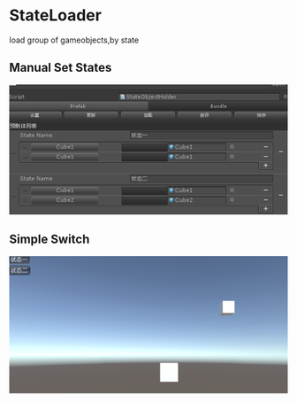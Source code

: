 # StateLoader
load group of gameobjects,by state
## Manual Set States
![Inpector](Pics/1.png)
## Simple Switch
![GUI](Pics/2.png)
